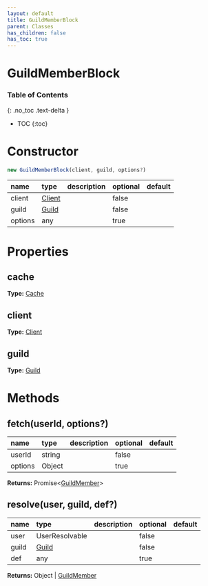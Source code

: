 ```yaml
---
layout: default
title: GuildMemberBlock
parent: Classes
has_children: false
has_toc: true
---
```


# GuildMemberBlock
### Table of Contents
{: .no_toc .text-delta }

- TOC
{:toc}
# Constructor
```js
new GuildMemberBlock(client, guild, options?)
```
| name | type | description | optional | default |
|:-----|:-----|:------------|:---------|:--------|
| client | [Client](classes/Client) |  | false |  |
| guild | [Guild](classes/Guild) |  | false |  |
| options | any |  | true |  |

# Properties
## cache
**Type:** [Cache](classes/Cache)

## client
**Type:** [Client](classes/Client)

## guild
**Type:** [Guild](classes/Guild)

# Methods
## fetch(userId, options?)
| name | type | description | optional | default |
|:-----|:-----|:------------|:---------|:--------|
| userId | string |  | false |  |
| options | Object |  | true |  |

**Returns:** Promise<[GuildMember](classes/GuildMember)>

## resolve(user, guild, def?)
| name | type | description | optional | default |
|:-----|:-----|:------------|:---------|:--------|
| user | UserResolvable |  | false |  |
| guild | [Guild](classes/Guild) |  | false |  |
| def | any |  | true |  |

**Returns:** Object | [GuildMember](classes/GuildMember)

